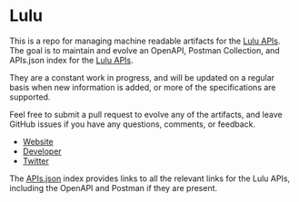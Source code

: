 # LuluThis is a repo for managing machine readable artifacts for the [Lulu APIs](http://lulu.com). The goal is to maintain and evolve an OpenAPI, Postman Collection, and APIs.json index for the [Lulu APIs](http://lulu.com).They are a constant work in progress, and will be updated on a regular basis when new information is added, or more of the specifications are supported.Feel free to submit a pull request to evolve any of the artifacts, and leave GitHub issues if you have any questions, comments, or feedback.- [Website](http://lulu.com)- [Developer](http://lulu.com)- [Twitter](https://twitter.com/luluapi)The [APIs.json](https://github.com/api-evangelist/lulu/blob/master/apis.json) index provides links to all the relevant links for the Lulu APIs, including the OpenAPI and Postman if they are present.